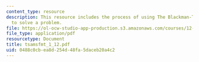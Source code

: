 ```yaml
---
content_type: resource
description: This resource includes the process of using The Blackman-Tukey method
  to solve a problem.
file: https://ol-ocw-studio-app-production.s3.amazonaws.com/courses/12-864-inference-from-data-and-models-spring-2005/0488c0cbea8d254d48fa5daceb20a4c2_tsamsfmt_1_12.pdf
file_type: application/pdf
resourcetype: Document
title: tsamsfmt_1_12.pdf
uid: 0488c0cb-ea8d-254d-48fa-5daceb20a4c2
---
```

